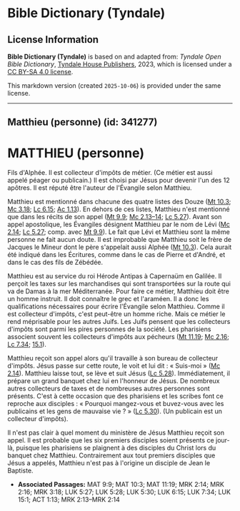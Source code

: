 # Bible Dictionary (Tyndale)

## License Information

**Bible Dictionary (Tyndale)** is based on and adapted from: _Tyndale Open Bible Dictionary_, [Tyndale House Publishers](https://tyndaleopenresources.com/), 2023, which is licensed under a [CC BY-SA 4.0 license](https://creativecommons.org/licenses/by-sa/4.0/legalcode.en).

This markdown version (created `2025-10-06`) is provided under the same license.



--------------------------------

## Matthieu (personne) (id: 341277)

MATTHIEU (personne)
===================

Fils d'Alphée. Il est collecteur d'impôts de métier. (Ce métier est aussi appelé péager ou publicain.) Il est choisi par Jésus pour devenir l'un des 12 apôtres. Il est réputé être l'auteur de l'Évangile selon Matthieu.

Matthieu est mentionné dans chacune des quatre listes des Douze ([Mt 10\.3](https://ref.ly/Matt10:3); [Mc 3\.18](https://ref.ly/Mark3:18); [Lc 6\.15](https://ref.ly/Luke6:15); [Ac 1\.13](https://ref.ly/Acts1:13)). En dehors de ces listes, Matthieu n'est mentionné que dans les récits de son appel ([Mt 9\.9](https://ref.ly/Matt9:9); [Mc 2\.13–14](https://ref.ly/Mark2:13-Mark2:14); [Lc 5\.27](https://ref.ly/Luke5:27)). Avant son appel apostolique, les Évangiles désignent Matthieu par le nom de Lévi ([Mc 2\.14](https://ref.ly/Mark2:14); [Lc 5\.27](https://ref.ly/Luke5:27); comp. avec [Mt 9\.9](https://ref.ly/Matt9:9)). Le fait que Lévi et Matthieu sont la même personne ne fait aucun doute. Il est improbable que Matthieu soit le frère de Jacques le Mineur dont le père s'appelait aussi Alphée ([Mt 10\.3](https://ref.ly/Matt10:3)). Cela aurait été indiqué dans les Écritures, comme dans le cas de Pierre et d'André, et dans le cas des fils de Zébédée.

Matthieu est au service du roi Hérode Antipas à Capernaüm en Galilée. Il perçoit les taxes sur les marchandises qui sont transportées sur la route qui va de Damas à la mer Méditerranée. Pour faire ce métier, Matthieu doit être un homme instruit. Il doit connaître le grec et l'araméen. Il a donc les qualifications nécessaires pour écrire l'Évangile selon Matthieu. Comme il est collecteur d'impôts, c'est peut\-être un homme riche. Mais ce métier le rend méprisable pour les autres Juifs. Les Juifs pensent que les collecteurs d'impôts sont parmi les pires personnes de la société. Les pharisiens associent souvent les collecteurs d'impôts aux pécheurs ([Mt 11\.19](https://ref.ly/Matt11:19); [Mc 2\.16](https://ref.ly/Mark2:16); [Lc 7\.34](https://ref.ly/Luke7:34); [15\.1](https://ref.ly/Luke15:1)).

Matthieu reçoit son appel alors qu'il travaille à son bureau de collecteur d'impôts. Jésus passe sur cette route, le voit et lui dit : « Suis\-moi » ([Mc 2\.14](https://ref.ly/Mark2:14)). Matthieu laisse tout, se lève et suit Jésus ([Lc 5\.28](https://ref.ly/Luke5:28)). Immédiatement, il prépare un grand banquet chez lui en l'honneur de Jésus. De nombreux autres collecteurs de taxes et de nombreuses autres personnes sont présents. C'est à cette occasion que des pharisiens et les scribes font ce reproche aux disciples : « Pourquoi mangez\-vous et buvez\-vous avec les publicains et les gens de mauvaise vie ? » ([Lc 5\.30](https://ref.ly/Luke5:30)). (Un publicain est un collecteur d'impôts).

Il n'est pas clair à quel moment du ministère de Jésus Matthieu reçoit son appel. Il est probable que les six premiers disciples soient présents ce jour\-là, puisque les pharisiens se plaignent à des disciples du Christ lors du banquet chez Matthieu. Contrairement aux tout premiers disciples que Jésus a appelés, Matthieu n'est pas à l'origine un disciple de Jean le Baptiste.

* **Associated Passages:** MAT 9:9; MAT 10:3; MAT 11:19; MRK 2:14; MRK 2:16; MRK 3:18; LUK 5:27; LUK 5:28; LUK 5:30; LUK 6:15; LUK 7:34; LUK 15:1; ACT 1:13; MRK 2:13–MRK 2:14

